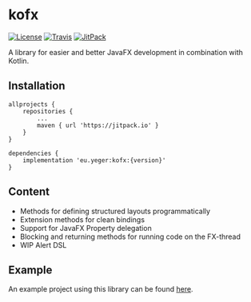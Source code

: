 # kofx

[![License](https://img.shields.io/github/license/deryeger/kofx?color=green&style=for-the-badge)](https://www.gnu.org/licenses/gpl-3.0.en.html)
[![Travis](https://img.shields.io/travis/com/deryeger/kofx?color=green&style=for-the-badge)](https://travis-ci.com/DerYeger/kotlin.javafx)
[![JitPack](https://img.shields.io/jitpack/v/github/deryeger/kofx?color=green&style=for-the-badge)](https://jitpack.io/#eu.yeger/kotlin.javafx)

A library for easier and better JavaFX development in combination with Kotlin.

## Installation

```
allprojects {
    repositories {
        ...
        maven { url 'https://jitpack.io' }
    }
}
```
```
dependencies {
    implementation 'eu.yeger:kofx:{version}'
}
```

## Content

- Methods for defining structured layouts programmatically
- Extension methods for clean bindings
- Support for JavaFX Property delegation
- Blocking and returning methods for running code on the FX-thread
- WIP Alert DSL

## Example

An example project using this library can be found [here](https://github.com/DerYeger/minesweeper).
